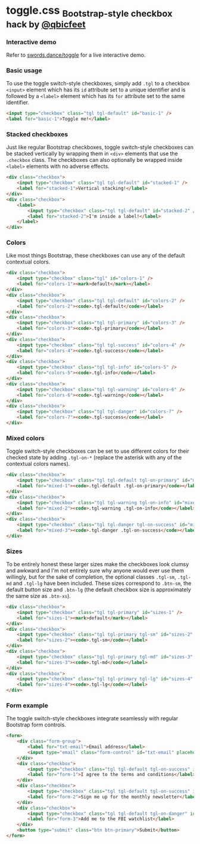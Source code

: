 toggle.css <sub>Bootstrap-style checkbox hack by <a href="https://twitter.com/qbicfeet">@qbicfeet</a></sub>
===========================================================================================================

### Interactive demo
Refer to <a href="http://swords.dance/toggle">swords.dance/toggle</a> for a live interactive demo.

### Basic usage
To use the toggle switch-style checkboxes, simply add `.tgl` to a checkbox `<input>` element which has its `id` attribute set to a unique identifier and is followed by a `<label>` element which has its `for` attribute set to the same identifier.
```html
<input type="checkbox" class="tgl tgl-default" id="basic-1" />
<label for="basic-1">Toggle me!</label>
```
### Stacked checkboxes
Just like regular Bootstrap checkboxes, toggle switch-style checkboxes can be stacked vertically by wrapping them in `<div>` elements that use the `.checkbox` class. The checkboxes can also optionally be wrapped inside `<label>` elements with no adverse effects.
```html
<div class="checkbox">
    <input type="checkbox" class="tgl tgl-default" id="stacked-1" />
    <label for="stacked-1">Vertical stacking!</label>
</div>
<div class="checkbox">
    <label>
        <input type="checkbox" class="tgl tgl-default" id="stacked-2" />
        <label for="stacked-2">I'm inside a label!</label>
    </label>
</div>
```
### Colors
Like most things Bootstrap, these checkboxes can use any of the default contextual colors.
```html
<div class="checkbox">
    <input type="checkbox" class="tgl" id="colors-1" />
    <label for="colors-1"><mark>default</mark></label>
</div>
<div class="checkbox">
    <input type="checkbox" class="tgl tgl-default" id="colors-2" />
    <label for="colors-2"><code>.tgl-default</code></label>
</div>
<div class="checkbox">
    <input type="checkbox" class="tgl tgl-primary" id="colors-3" />
    <label for="colors-3"><code>.tgl-primary</code></label>
</div>
<div class="checkbox">
    <input type="checkbox" class="tgl tgl-success" id="colors-4" />
    <label for="colors-4"><code>.tgl-success</code></label>
</div>
<div class="checkbox">
    <input type="checkbox" class="tgl tgl-info" id="colors-5" />
    <label for="colors-5"><code>.tgl-info</code></label>
</div>
<div class="checkbox">
    <input type="checkbox" class="tgl tgl-warning" id="colors-6" />
    <label for="colors-6"><code>.tgl-warning</code></label>
</div>
<div class="checkbox">
    <input type="checkbox" class="tgl tgl-danger" id="colors-7" />
    <label for="colors-7"><code>.tgl-success</code></label>
</div>
```
### Mixed colors
Toggle switch-style checkboxes can be set to use different colors for their checked state by adding `.tgl-on-*` (replace the asterisk with any of the contextual colors names).
```html
<div class="checkbox">
    <input type="checkbox" class="tgl tgl-default tgl-on-primary" id="mixed-1" />
    <label for="mixed-1"><code>.tgl-default .tgl-on-primary</code></label>
</div>
<div class="checkbox">
    <input type="checkbox" class="tgl tgl-warning tgl-on-info" id="mixed-2" />
    <label for="mixed-2"><code>.tgl-warning .tgl-on-info</code></label>
</div>
<div class="checkbox">
    <input type="checkbox" class="tgl tgl-danger tgl-on-success" id="mixed-3" />
    <label for="mixed-3"><code>.tgl-danger .tgl-on-success</code></label>
</div>
```
### Sizes
To be entirely honest these larger sizes make the checkboxes look clumsy and awkward and I'm not entirely sure why anyone would ever use them willingly, but for the sake of completion, the optional classes `.tgl-sm`, `.tgl-md` and `.tgl-lg` have been included. These sizes correspond to `.btn-sm`, the default button size and `.btn-lg` (the default checkbox size is approximately the same size as `.btn-xs`).
```html
<div class="checkbox">
    <input type="checkbox" class="tgl tgl-primary" id="sizes-1" />
    <label for="sizes-1"><mark>default</mark></label>
</div>
<div class="checkbox">
    <input type="checkbox" class="tgl tgl-primary tgl-sm" id="sizes-2" />
    <label for="sizes-2"><code>.tgl-sm</code></label>
</div>
<div class="checkbox">
    <input type="checkbox" class="tgl tgl-primary tgl-md" id="sizes-3" />
    <label for="sizes-3"><code>.tgl-md</code></label>
</div>
<div class="checkbox">
    <input type="checkbox" class="tgl tgl-primary tgl-lg" id="sizes-4" />
    <label for="sizes-4"><code>.tgl-lg</code></label>
</div>
```
### Form example
The toggle switch-style checkboxes integrate seamlessly with regular Bootstrap form controls.
```html
<form>
    <div class="form-group">
        <label for="txt-email">Email address</label>
        <input type="email" class="form-control" id="txt-email" placeholder="Email" />
    </div>
    <div class="checkbox">
        <input type="checkbox" class="tgl tgl-default tgl-on-success" id="form-1" checked disabled />
        <label for="form-1">I agree to the terms and conditions</label>
    </div>
    <div class="checkbox">
        <input type="checkbox" class="tgl tgl-default tgl-on-success" id="form-2" />
        <label for="form-2">Sign me up for the monthly newsletter</label>
    </div>
    <div class="checkbox">
        <input type="checkbox" class="tgl tgl-default tgl-on-danger" id="form-3" />
        <label for="form-3">Add me to the FBI watchlist</label>
    </div>
    <button type="submit" class="btn btn-primary">Submit</button>
</form>
```
